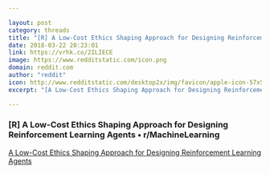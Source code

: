 ```yaml
---

layout: post
category: threads
title: "[R] A Low-Cost Ethics Shaping Approach for Designing Reinforcement Learning Agents"
date: 2018-03-22 20:23:01
link: https://vrhk.co/2ILIECE
image: https://www.redditstatic.com/icon.png
domain: reddit.com
author: "reddit"
icon: http://www.redditstatic.com/desktop2x/img/favicon/apple-icon-57x57.png
excerpt: "[A Low-Cost Ethics Shaping Approach for Designing Reinforcement Learning Agents](<https://arxiv.org/abs/1712.04172>)"

---
```


### [R] A Low-Cost Ethics Shaping Approach for Designing Reinforcement Learning Agents • r/MachineLearning

[A Low-Cost Ethics Shaping Approach for Designing Reinforcement Learning Agents](<https://arxiv.org/abs/1712.04172>)